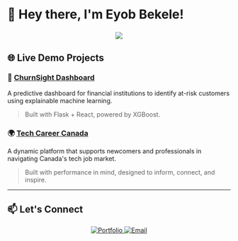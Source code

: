 # 👋 Hey there, I'm Eyob Bekele!
<h3 align="center">
  <img src="https://readme-typing-svg.herokuapp.com/?lines=Data-Driven+Engineer;Full-Stack+Developer;AI+Enthusiast;&center=true&width=380&height=45">
</h3>



## 🌐 Live Demo Projects

### 🧠 **[ChurnSight Dashboard](https://churn-sight.com/dashboard)**  
A predictive dashboard for financial institutions to identify at-risk customers using explainable machine learning.  
> Built with Flask + React, powered by XGBoost.

### 🌍 **[Tech Career Canada](https://techcareercanada.com/)**  
A dynamic platform that supports newcomers and professionals in navigating Canada's tech job market.  
> Built with performance in mind, designed to inform, connect, and inspire.

---


## 📫 Let's Connect

<p align="center">
  <a href="https://laserblade21.github.io/">
    <img src="https://img.shields.io/badge/Portfolio-FF5722?style=for-the-badge&logo=google-chrome&logoColor=white" alt="Portfolio" />
  </a>
  <a href="mailto:eyobbekele112@gmail.com">
    <img src="https://img.shields.io/badge/Email-D14836?style=for-the-badge&logo=gmail&logoColor=white" alt="Email" />
  </a>
</p>

